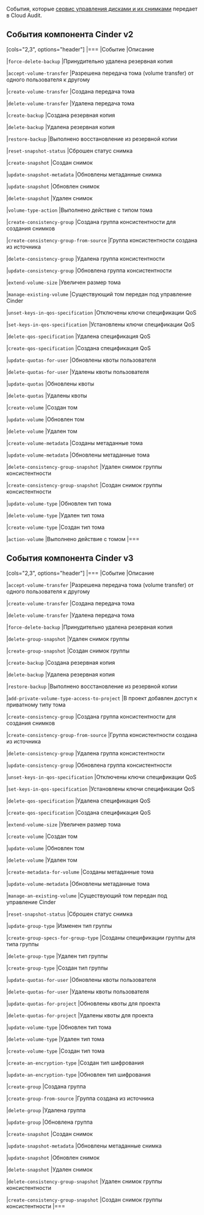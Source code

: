 События, которые [сервис управления дисками и их снимками](/ru/computing/iaas/instructions/volumes) передает в Cloud Audit.

## События компонента Cinder v2

[cols="2,3", options="header"]
|===
|Событие
|Описание

|`force-delete-backup`
|Принудительно удалена резервная копия

|`accept-volume-transfer`
|Разрешена передача тома (volume transfer) от одного пользователя к другому

|`create-volume-transfer`
|Создана передача тома

|`delete-volume-transfer`
|Удалена передача тома

|`create-backup`
|Создана резервная копия

|`delete-backup`
|Удалена резервная копия

|`restore-backup`
|Выполнено восстановление из резервной копии

|`reset-snapshot-status`
|Сброшен статус снимка

|`create-snapshot`
|Создан снимок

|`update-snapshot-metadata`
|Обновлены метаданные снимка

|`update-snapshot`
|Обновлен снимок

|`delete-snapshot`
|Удален снимок

|`volume-type-action`
|Выполнено действие с типом тома

|`create-consistency-group`
|Создана группа консистентности для создания снимков

|`create-consistency-group-from-source`
|Группа консистентности создана из источника

|`delete-consistency-group`
|Удалена группа консистентности

|`update-consistency-group`
|Обновлена группа консистентности

|`extend-volume-size`
|Увеличен размер тома

|`manage-existing-volume`
|Существующий том передан под управление Cinder

|`unset-keys-in-qos-specification`
|Отключены ключи спецификации QoS

|`set-keys-in-qos-specification`
|Установлены ключи спецификации QoS

|`delete-qos-specification`
|Удалена спецификация QoS

|`create-qos-specification`
|Создана спецификация QoS

|`update-quotas-for-user`
|Обновлены квоты пользователя

|`delete-quotas-for-user`
|Удалены квоты пользователя

|`update-quotas`
|Обновлены квоты

|`delete-quotas`
|Удалены квоты

|`create-volume`
|Создан том

|`update-volume`
|Обновлен том

|`delete-volume`
|Удален том

|`create-volume-metadata`
|Созданы метаданные тома

|`update-volume-metadata`
|Обновлены метаданные тома

|`delete-consistency-group-snapshot`
|Удален снимок группы консистентности

|`create-consistency-group-snapshot`
|Создан снимок группы консистентности

|`update-volume-type`
|Обновлен тип тома

|`delete-volume-type`
|Удален тип тома

|`create-volume-type`
|Создан тип тома

|`action-volume`
|Выполнено действие с томом
|===

## События компонента Cinder v3

[cols="2,3", options="header"]
|===
|Событие
|Описание

|`accept-volume-transfer`
|Разрешена передача тома (volume transfer) от одного пользователя к другому

|`create-volume-transfer`
|Создана передача тома

|`delete-volume-transfer`
|Удалена передача тома

|`force-delete-backup`
|Принудительно удалена резервная копия

|`delete-group-snapshot`
|Удален снимок группы

|`create-group-snapshot`
|Создан снимок группы

|`create-backup`
|Создана резервная копия

|`delete-backup`
|Удалена резервная копия

|`restore-backup`
|Выполнено восстановление из резервной копии

|`add-private-volume-type-access-to-project`
|В проект добавлен доступ к приватному типу тома

|`create-consistency-group`
|Создана группа консистентности для создания снимков

|`create-consistency-group-from-source`
|Группа консистентности создана из источника

|`delete-consistency-group`
|Удалена группа консистентности

|`update-consistency-group`
|Обновлена группа консистентности

|`unset-keys-in-qos-specification`
|Отключены ключи спецификации QoS

|`set-keys-in-qos-specification`
|Установлены ключи спецификации QoS

|`delete-qos-specification`
|Удалена спецификация QoS

|`create-qos-specification`
|Создана спецификация QoS

|`extend-volume-size`
|Увеличен размер тома

|`create-volume`
|Создан том

|`update-volume`
|Обновлен том

|`delete-volume`
|Удален том

|`create-metadata-for-volume`
|Созданы метаданные тома

|`update-volume-metadata`
|Обновлены метаданные тома

|`manage-an-existing-volume`
|Существующий том передан под управление Cinder

|`reset-snapshot-status`
|Сброшен статус снимка

|`update-group-type`
|Изменен тип группы

|`create-group-specs-for-group-type`
|Созданы спецификации группы для типа группы

|`delete-group-type`
|Удален тип группы

|`create-group-type`
|Создан тип группы

|`update-quotas-for-user`
|Обновлены квоты пользователя

|`delete-quotas-for-user`
|Удалены квоты пользователя

|`update-quotas-for-project`
|Обновлены квоты для проекта

|`delete-quotas-for-project`
|Удалены квоты для проекта

|`update-volume-type`
|Обновлен тип тома

|`delete-volume-type`
|Удален тип тома

|`create-volume-type`
|Создан тип тома

|`create-an-encryption-type`
|Создан тип шифрования

|`update-an-encryption-type`
|Обновлен тип шифрования

|`create-group`
|Создана группа

|`create-group-from-source`
|Группа создана из источника

|`delete-group`
|Удалена группа

|`update-group`
|Обновлена группа

|`create-snapshot`
|Создан снимок

|`update-snapshot-metadata`
|Обновлены метаданные снимка

|`update-snapshot`
|Обновлен снимок

|`delete-snapshot`
|Удален снимок

|`delete-consistency-group-snapshot`
|Удален снимок группы консистентности

|`create-consistency-group-snapshot`
|Создан снимок группы консистентности
|===
